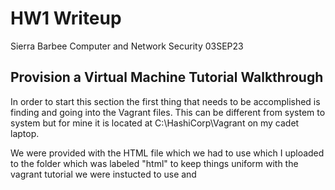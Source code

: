 # HW1 Writeup
Sierra Barbee
Computer and Network Security
03SEP23

## Provision a Virtual Machine Tutorial Walkthrough
In order to start this section the first thing that needs to be accomplished is finding and going into the Vagrant files. This can be different from system to system but for mine it is located at C:\HashiCorp\Vagrant on my cadet laptop. 

We were provided with the HTML file which we had to use which I uploaded to the folder which was labeled "html" to keep things uniform with the vagrant tutorial we were instucted to use and 
